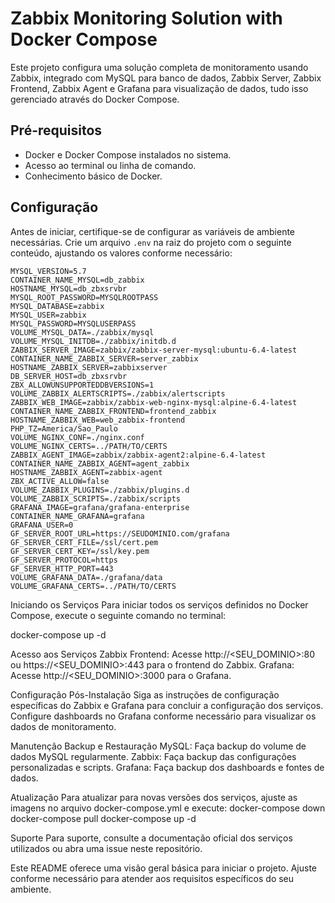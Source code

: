 # Zabbix Monitoring Solution with Docker Compose

Este projeto configura uma solução completa de monitoramento usando Zabbix, integrado com MySQL para banco de dados, Zabbix Server, Zabbix Frontend, Zabbix Agent e Grafana para visualização de dados, tudo isso gerenciado através do Docker Compose.

## Pré-requisitos

- Docker e Docker Compose instalados no sistema.
- Acesso ao terminal ou linha de comando.
- Conhecimento básico de Docker.

## Configuração

Antes de iniciar, certifique-se de configurar as variáveis de ambiente necessárias. Crie um arquivo `.env` na raiz do projeto com o seguinte conteúdo, ajustando os valores conforme necessário:

```env
MYSQL_VERSION=5.7
CONTAINER_NAME_MYSQL=db_zabbix
HOSTNAME_MYSQL=db_zbxsrvbr
MYSQL_ROOT_PASSWORD=MYSQLROOTPASS
MYSQL_DATABASE=zabbix
MYSQL_USER=zabbix
MYSQL_PASSWORD=MYSQLUSERPASS
VOLUME_MYSQL_DATA=./zabbix/mysql
VOLUME_MYSQL_INITDB=./zabbix/initdb.d
ZABBIX_SERVER_IMAGE=zabbix/zabbix-server-mysql:ubuntu-6.4-latest
CONTAINER_NAME_ZABBIX_SERVER=server_zabbix
HOSTNAME_ZABBIX_SERVER=zabbixserver
DB_SERVER_HOST=db_zbxsrvbr
ZBX_ALLOWUNSUPPORTEDDBVERSIONS=1
VOLUME_ZABBIX_ALERTSCRIPTS=./zabbix/alertscripts
ZABBIX_WEB_IMAGE=zabbix/zabbix-web-nginx-mysql:alpine-6.4-latest
CONTAINER_NAME_ZABBIX_FRONTEND=frontend_zabbix
HOSTNAME_ZABBIX_WEB=web_zabbix-frontend
PHP_TZ=America/Sao_Paulo
VOLUME_NGINX_CONF=./nginx.conf
VOLUME_NGINX_CERTS=../PATH/TO/CERTS
ZABBIX_AGENT_IMAGE=zabbix/zabbix-agent2:alpine-6.4-latest
CONTAINER_NAME_ZABBIX_AGENT=agent_zabbix
HOSTNAME_ZABBIX_AGENT=zabbix-agent
ZBX_ACTIVE_ALLOW=false
VOLUME_ZABBIX_PLUGINS=./zabbix/plugins.d
VOLUME_ZABBIX_SCRIPTS=./zabbix/scripts
GRAFANA_IMAGE=grafana/grafana-enterprise
CONTAINER_NAME_GRAFANA=grafana
GRAFANA_USER=0
GF_SERVER_ROOT_URL=https://SEUDOMINIO.com/grafana
GF_SERVER_CERT_FILE=/ssl/cert.pem
GF_SERVER_CERT_KEY=/ssl/key.pem
GF_SERVER_PROTOCOL=https
GF_SERVER_HTTP_PORT=443
VOLUME_GRAFANA_DATA=./grafana/data
VOLUME_GRAFANA_CERTS=../PATH/TO/CERTS

```
Iniciando os Serviços
Para iniciar todos os serviços definidos no Docker Compose, execute o seguinte comando no terminal:

docker-compose up -d

Acesso aos Serviços
Zabbix Frontend: Acesse http://<SEU_DOMINIO>:80 ou https://<SEU_DOMINIO>:443 para o frontend do Zabbix.
Grafana: Acesse http://<SEU_DOMINIO>:3000 para o Grafana.

Configuração Pós-Instalação
Siga as instruções de configuração específicas do Zabbix e Grafana para concluir a configuração dos serviços.
Configure dashboards no Grafana conforme necessário para visualizar os dados de monitoramento.

Manutenção
Backup e Restauração
MySQL: Faça backup do volume de dados MySQL regularmente.
Zabbix: Faça backup das configurações personalizadas e scripts.
Grafana: Faça backup dos dashboards e fontes de dados.

Atualização
Para atualizar para novas versões dos serviços, ajuste as imagens no arquivo docker-compose.yml e execute:
docker-compose down
docker-compose pull
docker-compose up -d

Suporte
Para suporte, consulte a documentação oficial dos serviços utilizados ou abra uma issue neste repositório.

Este README oferece uma visão geral básica para iniciar o projeto. Ajuste conforme necessário para atender aos requisitos específicos do seu ambiente.
